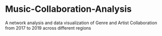 # Music-Collaboration-Analysis
A network analysis and data visualization of Genre and Artist Collaboration from 2017 to 2019 across different regions
